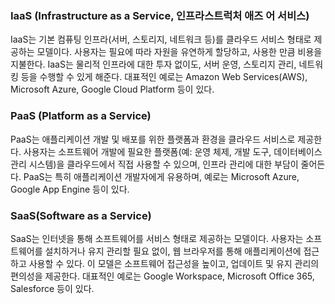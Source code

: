 
### IaaS (Infrastructure as a Service, 인프라스트럭처 애즈 어 서비스)

IaaS는 기본 컴퓨팅 인프라(서버, 스토리지, 네트워크 등)를 클라우드 서비스 형태로 제공하는 모델이다. 
사용자는 필요에 따라 자원을 유연하게 할당하고, 사용한 만큼 비용을 지불한다.
IaaS는 물리적 인프라에 대한 투자 없이도, 서버 운영, 스토리지 관리, 네트워킹 등을 수행할 수 있게 해준다.
대표적인 예로는 Amazon Web Services(AWS), Microsoft Azure, Google Cloud Platform 등이 있다.

### PaaS (Platform as a Service)

PaaS는 애플리케이션 개발 및 배포를 위한 플랫폼과 환경을 클라우드 서비스로 제공한다.
사용자는 소프트웨어 개발에 필요한 플랫폼(예: 운영 체제, 개발 도구, 데이터베이스 관리 시스템)을 클라우드에서 직접 사용할 수 있으며, 인프라 관리에 대한 부담이 줄어든다.
PaaS는 특히 애플리케이션 개발자에게 유용하며, 예로는 Microsoft Azure, Google App Engine 등이 있다.

### SaaS(Software as a Service)

SaaS는 인터넷을 통해 소프트웨어를 서비스 형태로 제공하는 모델이다.
사용자는 소프트웨어를 설치하거나 유지 관리할 필요 없이, 웹 브라우저를 통해 애플리케이션에 접근하고 사용할 수 있다.
이 모델은 소프트웨어 접근성을 높이고, 업데이트 및 유지 관리의 편의성을 제공한다.
대표적인 예로는 Google Workspace, Microsoft Office 365, Salesforce 등이 있다.